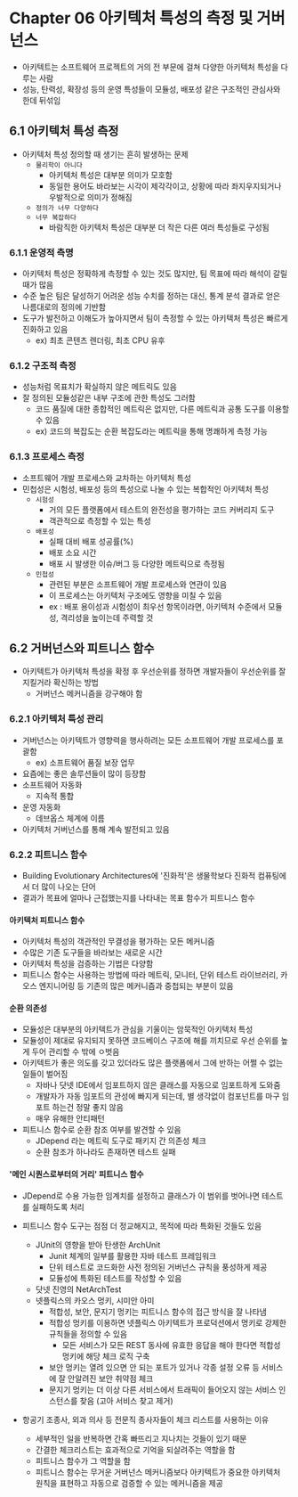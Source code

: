 # Chapter 06 아키텍처 특성의 측정 및 거버넌스
- 아키텍트는 소프트웨어 프로젝트의 거의 전 부문에 걸쳐 다양한 아키텍처 특성을 다루는 사람
- 성능, 탄력성, 확장성 등의 운영 특성들이 모듈성, 배포성 같은 구조적인 관심사와 한데 뒤섞임

## 6.1 아키텍처 특성 측정
- 아키텍처 특성 정의할 때 생기는 흔히 발생하는 문제
  - `물리학이 아니다`
    - 아키텍처 특성은 대부분 의미가 모호함
    - 동일한 용어도 바라보는 시각이 제각각이고, 상황에 따라 좌지우지되거나 우발적으로 의미가 정해짐
  - `정의가 너무 다양하다`
  - `너무 복잡하다`
    - 바람직한 아키텍처 특성은 대부분 더 작은 다른 여러 특성들로 구성됨

### 6.1.1 운영적 측명
- 아키텍처 특성은 정확하게 측정할 수 있는 것도 많지만, 팀 목표에 따라 해석이 갈릴 때가 많음
- 수준 높은 팀은 달성하기 어려운 성능 수치를 정하는 대신, 통계 분석 결과로 얻은 나름대로의 정의에 기반함
- 도구가 발전하고 이해도가 높아지면서 팀이 측정할 수 있는 아키텍처 특성은 빠르게 진화하고 있음
  - ex) 최초 콘텐츠 렌더링, 최초 CPU 유후

### 6.1.2 구조적 측정
- 성능처럼 목표치가 확실하지 않은 메트릭도 있음
- 잘 정의된 모듈성같은 내부 구조에 관한 특성도 그러함
  - 코드 품질에 대한 종합적인 메트릭은 없지만, 다른 메트릭과 공통 도구를 이용할 수 있음
  - ex) 코드의 복잡도는 순환 복잡도라는 메트릭을 통해 명쾌하게 측정 가능
 
### 6.1.3 프로세스 측정
- 소프트웨어 개발 프로세스와 교차하는 아키텍처 특성
- 민첩성은 시험성, 배포성 등의 특성으로 나눌 수 있는 복합적인 아키텍처 특성
  - `시험성`
    - 거의 모든 플랫폼에서 테스트의 완전성을 평가하는 코드 커버리지 도구
    - 객관적으로 측정할 수 있는 특성
  - `배포성`
    - 실패 대비 배포 성공률(%)
    - 배포 소요 시간
    - 배포 시 발생한 이슈/버그 등 다양한 메트릭으로 측정됨
  - `민첩성`
    - 관련된 부분은 소프트웨어 개발 프로세스와 연관이 있음
    - 이 프로세스는 아키텍처 구조에도 영향을 미칠 수 있음
    - ex : 배포 용이성과 시험성이 최우선 항목이라면, 아키텍처 수준에서 모듈성, 격리성을 높이는데 주력할 것

## 6.2 거버넌스와 피트니스 함수
- 아키텍트가 아키텍처 특성을 확정 후 우선순위를 정하면 개발자들이 우선순위를 잘 지킬거라 확신하는 방법
  - 거버넌스 메커니즘을 강구해야 함

### 6.2.1 아키텍처 특성 관리
- 거버넌스는 아키텍트가 영향력을 행사하려는 모든 소프트웨어 개발 프로세스를 포괄함
  - ex) 소프트웨어 품질 보장 업무
- 요즘에는 좋은 솔루션들이 많이 등장함
- 소프트웨어 자동화
  - 지속적 통합
- 운영 자동화
  - 데브옵스 체계에 이름
- 아키텍처 거버넌스를 통해 계속 발전되고 있음

### 6.2.2 피트니스 함수
- Building Evolutionary Architectures에 '진화적'은 생물학보다 진화적 컴퓨팅에서 더 많이 나오는 단어
- 결과가 목표에 얼마나 근접했는지를 나타내는 목표 함수가 피트니스 함수
#### 아키텍처 피트니스 함수
- 아키텍처 특성의 객관적인 무결성을 평가하는 모든 메커니즘
- 수많은 기존 도구들을 바라보는 새로운 시간
- 아키텍처 특성을 검증하는 기법은 다양함
- 피트니스 함수는 사용하는 방법에 따라 메트릭, 모니터, 단위 테스트 라이브러리, 카오스 엔지니어링 등 기존의 많은 메커니즘과 중첩되는 부분이 있음
#### 순환 의존성
- 모듈성은 대부분의 아키텍트가 관심을 기울이는 암묵적인 아키텍처 특성
- 모듈성이 제대로 유지되지 못하면 코드베이스 구조에 해를 끼치므로 우선 순위를 높게 두어 관리할 수 밖에 ㅇ벗음
- 아키텍트가 좋은 의도를 갖고 있더라도 많은 플랫폼에서 그에 반하는 어쩔 수 없는 일들이 벌어짐
  - 자바나 닷넷 IDE에서 임포트하지 않은 클래스를 자동으로 임포트하게 도와줌
  - 개발자가 자동 임포트의 관성에 빠지게 되는데, 별 생각없이 컴포넌트를 마구 임포트 하는건 정말 좋지 않음
  - 매우 유해한 안티패턴
- 피트니스 함수로 순환 참조 여부를 발견할 수 있음
  - JDepend 라는 메트릭 도구로 패키지 간 의존성 체크
  - 순환 참조가 하나라도 존재하면 테스트 실패

#### '메인 시퀀스로부터의 거리' 피트니스 함수
- JDepend로 수용 가능한 임계치를 설정하고 클래스가 이 범위를 벗어나면 테스트를 실패하도록 처리
- 피트니스 함수 도구는 점점 더 정교해지고, 목적에 따라 특화된 것들도 있음
  - JUnit의 영향을 받아 탄생한 ArchUnit
    - Junit 체계의 일부를 활용한 자바 테스트 프레임워크
    - 단위 테스트로 코드화한 사전 정의된 거버넌스 규칙을 풍성하게 제공
    - 모듈성에 특화된 테스트를 작성할 수 있음
  - 닷넷 진영의 NetArchTest
  - 넷플릭스의 카오스 멍키, 시미안 아미
    - 적합성, 보안, 문지기 멍키는 피트니스 함수의 접근 방식을 잘 나타냄
    - 적합성 멍키를 이용하면 넷플릭스 아키텍트가 프로덕션에서 멍키로 강제한 규칙들을 정의할 수 있음
      - 모든 서비스가 모든 REST 동사에 유효한 응답을 해야 한다면 적합성 멍키에 해당 체크 로직 구축
    - 보안 멍키는 열려 있으면 안 되는 포트가 있거나 각종 설정 오류 등 서비스에 잘 안알려진 보안 취약점 체크
    - 문지기 멍키는 더 이상 다른 서비스에서 트래픽이 들어오지 않는 서비스 인스턴스를 찾음 (고아 서비스 찾고 제거)

- 항공기 조종사, 외과 의사 등 전문직 종사자들이 체크 리스트를 사용하는 이유
  - 세부적인 일을 반복하면 간혹 빠뜨리고 지나치는 것들이 있기 때문
  - 간결한 체크리스트는 효과적으로 기억을 되살려주는 역할을 함
  - 피트니스 함수가 그 역할을 함
  - 피트니스 함수는 무거운 거버넌스 메커니즘보다 아키텍트가 중요한 아키텍처 원칙을 표현하고 자동으로 검증할 수 있는 메커니즘을 제공
